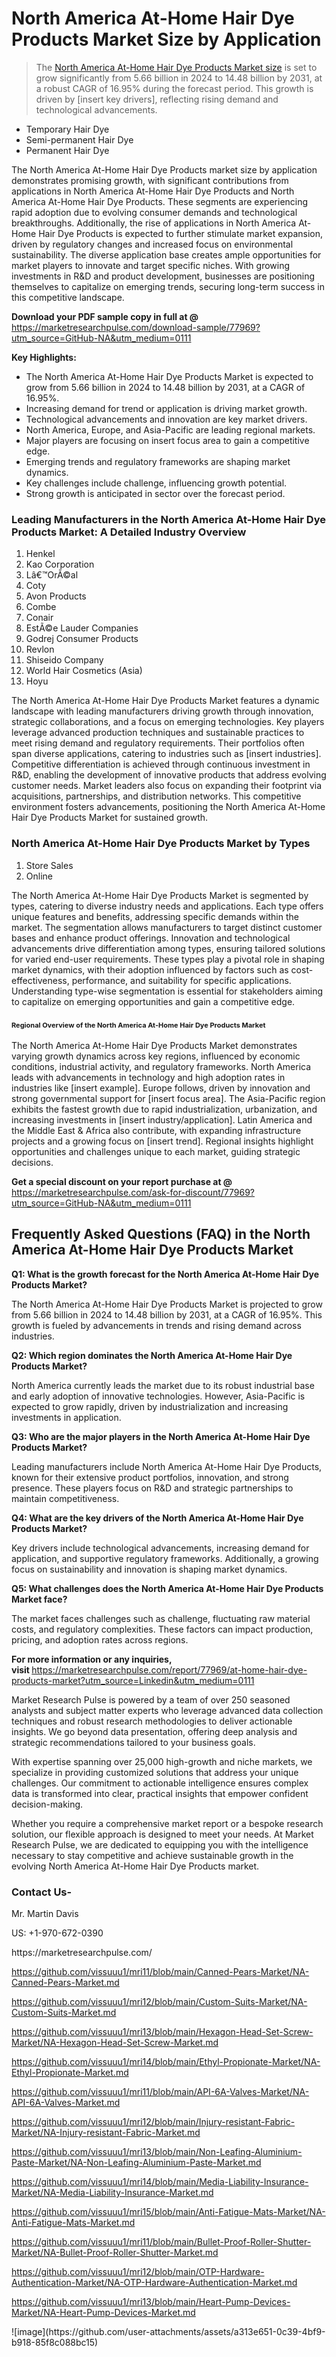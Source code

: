 <h1>North America At-Home Hair Dye Products Market&nbsp;Size by Application</h1><blockquote><p>The <a href="https://marketresearchpulse.com/download-sample/77969?utm_source=GitHub-NA&amp;utm_medium=0111">North America At-Home Hair Dye Products Market size</a> is set to grow significantly from 5.66 billion in 2024 to 14.48 billion by 2031, at a robust CAGR of 16.95% during the forecast period. This growth is driven by [insert key drivers], reflecting rising demand and technological advancements.</p></blockquote><ul><li>Temporary Hair Dye<li> Semi-permanent Hair Dye<li> Permanent Hair Dye</li></ul><p>The North America At-Home Hair Dye Products market size by application demonstrates promising growth, with significant contributions from applications in North America At-Home Hair Dye Products and North America At-Home Hair Dye Products. These segments are experiencing rapid adoption due to evolving consumer demands and technological breakthroughs. Additionally, the rise of applications in North America At-Home Hair Dye Products is expected to further stimulate market expansion, driven by regulatory changes and increased focus on environmental sustainability. The diverse application base creates ample opportunities for market players to innovate and target specific niches. With growing investments in R&D and product development, businesses are positioning themselves to capitalize on emerging trends, securing long-term success in this competitive landscape.</p><p><strong>Download your PDF sample copy in full at @ </strong><a href="https://marketresearchpulse.com/download-sample/77969?utm_source=GitHub-NA&amp;utm_medium=0111">https://marketresearchpulse.com/download-sample/77969?utm_source=GitHub-NA&amp;utm_medium=0111</a></p><p><strong>Key Highlights: </strong></p><ul><li>The North America At-Home Hair Dye Products Market is expected to grow from 5.66 billion in 2024 to 14.48 billion by 2031, at a CAGR of 16.95%.</li><li>Increasing demand for trend or application is driving market growth.</li><li>Technological advancements and innovation are key market drivers.</li><li>North America, Europe, and Asia-Pacific are leading regional markets.</li><li>Major players are focusing on insert focus area to gain a competitive edge.</li><li>Emerging trends and regulatory frameworks are shaping market dynamics.</li><li>Key challenges include challenge, influencing growth potential.</li><li>Strong growth is anticipated in sector over the forecast period.</li></ul><h3>Leading Manufacturers in the North America At-Home Hair Dye Products Market: A Detailed Industry Overview</h3><ol><li>Henkel</li><li>Kao Corporation</li><li>Lâ€™OrÃ©al</li><li>Coty</li><li>Avon Products</li><li>Combe</li><li>Conair</li><li>EstÃ©e Lauder Companies</li><li>Godrej Consumer Products</li><li>Revlon</li><li>Shiseido Company</li><li>World Hair Cosmetics (Asia)</li><li>Hoyu</li></ol><div class="flex max-w-full flex-col flex-grow"><div class="min-h-8 text-message flex w-full flex-col items-end gap-2 whitespace-normal break-words [.text-message+&amp;]:mt-5" dir="auto" data-message-author-role="assistant" data-message-id="fd8432e4-4910-450d-b182-61b7bfb0a01f" data-message-model-slug="gpt-4o"><div class="flex w-full flex-col gap-1 empty:hidden first:pt-[3px]"><div class="markdown prose w-full break-words dark:prose-invert light"><p>The North America At-Home Hair Dye Products Market features a dynamic landscape with leading manufacturers driving growth through innovation, strategic collaborations, and a focus on emerging technologies. Key players leverage advanced production techniques and sustainable practices to meet rising demand and regulatory requirements. Their portfolios often span diverse applications, catering to industries such as [insert industries]. Competitive differentiation is achieved through continuous investment in R&amp;D, enabling the development of innovative products that address evolving customer needs. Market leaders also focus on expanding their footprint via acquisitions, partnerships, and distribution networks. This competitive environment fosters advancements, positioning the North America At-Home Hair Dye Products Market for sustained growth.</p></div></div></div></div><h3>North America At-Home Hair Dye Products Market by Types</h3><ol><li>Store Sales<li> Online</li></ol><div class="flex max-w-full flex-col flex-grow"><div class="min-h-8 text-message flex w-full flex-col items-end gap-2 whitespace-normal break-words [.text-message+&amp;]:mt-5" dir="auto" data-message-author-role="assistant" data-message-id="084470be-0bb7-4664-bddf-5156b4f41249" data-message-model-slug="gpt-4o-mini"><div class="flex w-full flex-col gap-1 empty:hidden first:pt-[3px]"><div class="markdown prose w-full break-words dark:prose-invert light"><p>The North America At-Home Hair Dye Products Market is segmented by types, catering to diverse industry needs and applications. Each type offers unique features and benefits, addressing specific demands within the market. The segmentation allows manufacturers to target distinct customer bases and enhance product offerings. Innovation and technological advancements drive differentiation among types, ensuring tailored solutions for varied end-user requirements. These types play a pivotal role in shaping market dynamics, with their adoption influenced by factors such as cost-effectiveness, performance, and suitability for specific applications. Understanding type-wise segmentation is essential for stakeholders aiming to capitalize on emerging opportunities and gain a competitive edge.</p></div></div></div></div><h3><span style="font-size: 11px;">Regional Overview of the North America At-Home Hair Dye Products Market</span></h3><div class="flex max-w-full flex-col flex-grow"><div class="min-h-8 text-message flex w-full flex-col items-end gap-2 whitespace-normal break-words [.text-message+&amp;]:mt-5" dir="auto" data-message-author-role="assistant" data-message-id="e9038762-ce64-4e30-91c9-9bd413514231" data-message-model-slug="gpt-4o-mini"><div class="flex w-full flex-col gap-1 empty:hidden first:pt-[3px]"><div class="markdown prose w-full break-words dark:prose-invert light"><p>The North America At-Home Hair Dye Products Market demonstrates varying growth dynamics across key regions, influenced by economic conditions, industrial activity, and regulatory frameworks. North America leads with advancements in technology and high adoption rates in industries like [insert example]. Europe follows, driven by innovation and strong governmental support for [insert focus area]. The Asia-Pacific region exhibits the fastest growth due to rapid industrialization, urbanization, and increasing investments in [insert industry/application]. Latin America and the Middle East &amp; Africa also contribute, with expanding infrastructure projects and a growing focus on [insert trend]. Regional insights highlight opportunities and challenges unique to each market, guiding strategic decisions.</p></div></div></div></div><p><strong>Get a special discount on your report purchase at @ </strong><a href="https://marketresearchpulse.com/ask-for-discount/77969?utm_source=GitHub-NA&amp;utm_medium=0111">https://marketresearchpulse.com/ask-for-discount/77969?utm_source=GitHub-NA&amp;utm_medium=0111</a></p><h2>Frequently Asked Questions (FAQ) in the North America At-Home Hair Dye Products Market</h2><p><strong>Q1: What is the growth forecast for the North America At-Home Hair Dye Products Market?</strong></p><p>The North America At-Home Hair Dye Products Market is projected to grow from 5.66 billion in 2024 to 14.48 billion by 2031, at a CAGR of 16.95%. This growth is fueled by advancements in trends and rising demand across industries.</p><p><strong>Q2: Which region dominates the North America At-Home Hair Dye Products Market?</strong></p><p>North America currently leads the market due to its robust industrial base and early adoption of innovative technologies. However, Asia-Pacific is expected to grow rapidly, driven by industrialization and increasing investments in application.</p><p><strong>Q3: Who are the major players in the North America At-Home Hair Dye Products Market?</strong></p><p>Leading manufacturers include North America At-Home Hair Dye Products, known for their extensive product portfolios, innovation, and strong presence. These players focus on R&amp;D and strategic partnerships to maintain competitiveness.</p><p><strong>Q4: What are the key drivers of the North America At-Home Hair Dye Products Market?</strong></p><p>Key drivers include technological advancements, increasing demand for application, and supportive regulatory frameworks. Additionally, a growing focus on sustainability and innovation is shaping market dynamics.</p><p><strong>Q5: What challenges does the North America At-Home Hair Dye Products Market face?</strong></p><p>The market faces challenges such as challenge, fluctuating raw material costs, and regulatory complexities. These factors can impact production, pricing, and adoption rates across regions.</p><p><strong>For more information or any inquiries, visit&nbsp;</strong><a href="https://marketresearchpulse.com/report/77969/at-home-hair-dye-products-market?utm_source=Linkedin&utm_medium=0111">https://marketresearchpulse.com/report/77969/at-home-hair-dye-products-market?utm_source=Linkedin&utm_medium=0111</a></p><p>Market Research Pulse is powered by a team of over 250 seasoned analysts and subject matter experts who leverage advanced data collection techniques and robust research methodologies to deliver actionable insights. We go beyond data presentation, offering deep analysis and strategic recommendations tailored to your business goals.</p><p>With expertise spanning over 25,000 high-growth and niche markets, we specialize in providing customized solutions that address your unique challenges. Our commitment to actionable intelligence ensures complex data is transformed into clear, practical insights that empower confident decision-making.</p><p>Whether you require a comprehensive market report or a bespoke research solution, our flexible approach is designed to meet your needs. At Market Research Pulse, we are dedicated to equipping you with the intelligence necessary to stay competitive and achieve sustainable growth in the evolving North America At-Home Hair Dye Products market.</p><h3><strong>Contact Us-</strong></h3><p>Mr. Martin Davis</p><p>US: +1-970-672-0390</p><p>https://marketresearchpulse.com/</p><p><a href="https://github.com/vissuuu1/mri11/blob/main/Canned-Pears-Market/NA-Canned-Pears-Market.md">https://github.com/vissuuu1/mri11/blob/main/Canned-Pears-Market/NA-Canned-Pears-Market.md</a></p><p><a href="https://github.com/vissuuu1/mri12/blob/main/Custom-Suits-Market/NA-Custom-Suits-Market.md">https://github.com/vissuuu1/mri12/blob/main/Custom-Suits-Market/NA-Custom-Suits-Market.md</a></p><p><a href="https://github.com/vissuuu1/mri13/blob/main/Hexagon-Head-Set-Screw-Market/NA-Hexagon-Head-Set-Screw-Market.md">https://github.com/vissuuu1/mri13/blob/main/Hexagon-Head-Set-Screw-Market/NA-Hexagon-Head-Set-Screw-Market.md</a></p><p><a href="https://github.com/vissuuu1/mri14/blob/main/Ethyl-Propionate-Market/NA-Ethyl-Propionate-Market.md">https://github.com/vissuuu1/mri14/blob/main/Ethyl-Propionate-Market/NA-Ethyl-Propionate-Market.md</a></p><p><a href="https://github.com/vissuuu1/mri11/blob/main/API-6A-Valves-Market/NA-API-6A-Valves-Market.md">https://github.com/vissuuu1/mri11/blob/main/API-6A-Valves-Market/NA-API-6A-Valves-Market.md</a></p><p><a href="https://github.com/vissuuu1/mri12/blob/main/Injury-resistant-Fabric-Market/NA-Injury-resistant-Fabric-Market.md">https://github.com/vissuuu1/mri12/blob/main/Injury-resistant-Fabric-Market/NA-Injury-resistant-Fabric-Market.md</a></p><p><a href="https://github.com/vissuuu1/mri13/blob/main/Non-Leafing-Aluminium-Paste-Market/NA-Non-Leafing-Aluminium-Paste-Market.md">https://github.com/vissuuu1/mri13/blob/main/Non-Leafing-Aluminium-Paste-Market/NA-Non-Leafing-Aluminium-Paste-Market.md</a></p><p><a href="https://github.com/vissuuu1/mri14/blob/main/Media-Liability-Insurance-Market/NA-Media-Liability-Insurance-Market.md">https://github.com/vissuuu1/mri14/blob/main/Media-Liability-Insurance-Market/NA-Media-Liability-Insurance-Market.md</a></p><p><a href="https://github.com/vissuuu1/mri15/blob/main/Anti-Fatigue-Mats-Market/NA-Anti-Fatigue-Mats-Market.md">https://github.com/vissuuu1/mri15/blob/main/Anti-Fatigue-Mats-Market/NA-Anti-Fatigue-Mats-Market.md</a></p><p><a href="https://github.com/vissuuu1/mri11/blob/main/Bullet-Proof-Roller-Shutter-Market/NA-Bullet-Proof-Roller-Shutter-Market.md">https://github.com/vissuuu1/mri11/blob/main/Bullet-Proof-Roller-Shutter-Market/NA-Bullet-Proof-Roller-Shutter-Market.md</a></p><p><a href="https://github.com/vissuuu1/mri12/blob/main/OTP-Hardware-Authentication-Market/NA-OTP-Hardware-Authentication-Market.md">https://github.com/vissuuu1/mri12/blob/main/OTP-Hardware-Authentication-Market/NA-OTP-Hardware-Authentication-Market.md</a></p><p><a href="https://github.com/vissuuu1/mri13/blob/main/Heart-Pump-Devices-Market/NA-Heart-Pump-Devices-Market.md">https://github.com/vissuuu1/mri13/blob/main/Heart-Pump-Devices-Market/NA-Heart-Pump-Devices-Market.md</a></p>
![image](https://github.com/user-attachments/assets/a313e651-0c39-4bf9-b918-85f8c088bc15)
